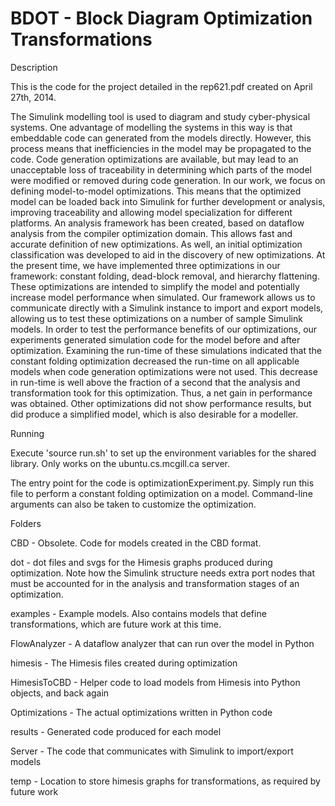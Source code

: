 BDOT - Block Diagram Optimization Transformations
====

Description

This is the code for the project detailed in the rep621.pdf created on April 27th, 2014.

The Simulink modelling tool is used to diagram and study cyber-physical systems. One advantage
of modelling the systems in this way is that embeddable code can generated from the models directly.
However, this process means that inefficiencies in the model may be propagated to the code. Code
generation optimizations are available, but may lead to an unacceptable loss of traceability in determining
which parts of the model were modified or removed during code generation.
In our work, we focus on defining model-to-model optimizations. This means that the optimized
model can be loaded back into Simulink for further development or analysis, improving traceability and
allowing model specialization for different platforms. An analysis framework has been created, based on
dataflow analysis from the compiler optimization domain. This allows fast and accurate definition of new
optimizations. As well, an initial optimization classification was developed to aid in the discovery of new
optimizations. At the present time, we have implemented three optimizations in our framework: constant
folding, dead-block removal, and hierarchy flattening. These optimizations are intended to simplify the
model and potentially increase model performance when simulated.
Our framework allows us to communicate directly with a Simulink instance to import and export
models, allowing us to test these optimizations on a number of sample Simulink models. In order to
test the performance benefits of our optimizations, our experiments generated simulation code for the
model before and after optimization. Examining the run-time of these simulations indicated that the
constant folding optimization decreased the run-time on all applicable models when code generation
optimizations were not used. This decrease in run-time is well above the fraction of a second that the
analysis and transformation took for this optimization. Thus, a net gain in performance was obtained.
Other optimizations did not show performance results, but did produce a simplified model, which is also
desirable for a modeller.


Running

Execute 'source run.sh' to set up the environment variables for the shared library. Only works on the ubuntu.cs.mcgill.ca server.

The entry point for the code is optimizationExperiment.py. Simply run this file to perform a constant folding optimization on a model. Command-line arguments can also be taken to customize the optimization.

Folders

CBD - Obsolete. Code for models created in the CBD format.

dot - dot files and svgs for the Himesis graphs produced during optimization. Note how the Simulink structure needs extra port nodes that must be accounted for in the analysis and transformation stages of an optimization.

examples - Example models. Also contains models that define transformations, which are future work at this time.

FlowAnalyzer - A dataflow analyzer that can run over the model in Python

himesis - The Himesis files created during optimization

HimesisToCBD - Helper code to load models from Himesis into Python objects, and back again

Optimizations - The actual optimizations written in Python code

results - Generated code produced for each model

Server - The code that communicates with Simulink to import/export models

temp - Location to store himesis graphs for transformations, as required by future work

